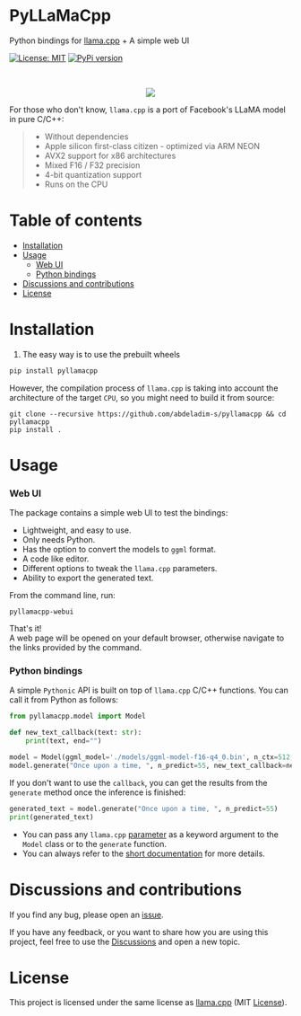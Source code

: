 # PyLLaMaCpp
Python bindings for [llama.cpp](https://github.com/ggerganov/whisper.cpp) + A simple web UI

[![License: MIT](https://img.shields.io/badge/license-MIT-blue.svg)](https://opensource.org/licenses/MIT)
[![PyPi version](https://badgen.net/pypi/v/pyllamacpp)](https://pypi.org/project/pyllamacpp/)

[//]: # ([![Wheels]&#40;https://github.com/abdeladim-s/pyllamacpp/actions/workflows/wheels.yml/badge.svg?branch=main&event=push&#41;]&#40;https://github.com/abdeladim-s/pyllamacpp/actions/workflows/wheels.yml&#41;)

[//]: # ([![Wheels-windows-mac]&#40;https://github.com/abdeladim-s/pyllamacpp/actions/workflows/wheels-windows_mac.yml/badge.svg&#41;]&#40;https://github.com/abdeladim-s/pyllamacpp/actions/workflows/wheels-windows_mac.yml&#41;)

<br/>
<p align="center">
  <img src="https://github.com/abdeladim-s/pyllamacpp/blob/main/docs/demo.gif?raw=true">
</p>


For those who don't know, `llama.cpp` is a port of Facebook's LLaMA model in pure C/C++:

<blockquote>

- Without dependencies
- Apple silicon first-class citizen - optimized via ARM NEON
- AVX2 support for x86 architectures
- Mixed F16 / F32 precision
- 4-bit quantization support
- Runs on the CPU

</blockquote>

# Table of contents
<!-- TOC -->
* [Installation](#installation)
* [Usage](#usage)
    * [Web UI](#web-ui)
    * [Python bindings](#python-bindings)
* [Discussions and contributions](#discussions-and-contributions)
* [License](#license)
<!-- TOC -->

# Installation
1. The easy way is to use the prebuilt wheels
```bash
pip install pyllamacpp
```

However, the compilation process of `llama.cpp` is taking into account the architecture of the target `CPU`, 
so you might need to build it from source:

```shell
git clone --recursive https://github.com/abdeladim-s/pyllamacpp && cd pyllamacpp
pip install .
```

# Usage

### Web UI
The package contains a simple web UI to test the bindings:

- Lightweight, and easy to use.
- Only needs Python.
- Has the option to convert the models to `ggml` format.
- A code like editor.
- Different options to tweak the `llama.cpp` parameters.
- Ability to export the generated text.

From the command line, run:
```shell
pyllamacpp-webui
```

That's it!<br>
A web page will be opened on your default browser, otherwise navigate to the links provided by the command.


### Python bindings

A simple `Pythonic` API is built on top of `llama.cpp` C/C++ functions. You can call it from Python as follows:

```python
from pyllamacpp.model import Model

def new_text_callback(text: str):
    print(text, end="")

model = Model(ggml_model='./models/ggml-model-f16-q4_0.bin', n_ctx=512, n_threads=8)
model.generate("Once upon a time, ", n_predict=55, new_text_callback=new_text_callback)
```
If you don't want to use the `callback`, you can get the results from the `generate` method once the inference is finished:

```python
generated_text = model.generate("Once upon a time, ", n_predict=55)
print(generated_text)
```
* You can pass any `llama.cpp` [parameter](https://abdeladim-s.github.io/pyllamacpp/#pyllamacpp.constants.PARAMS_SCHEMA) as a keyword argument to the `Model` class or to the `generate` function.
* You can always refer to the [short documentation](https://abdeladim-s.github.io/pyllamacpp/) for more details.

# Discussions and contributions
If you find any bug, please open an [issue](https://github.com/abdeladim-s/pyllamacpp/issues).

If you have any feedback, or you want to share how you are using this project, feel free to use the [Discussions](https://github.com/abdeladim-s/pyllamacpp/discussions) and open a new topic.

# License

This project is licensed under the same license as [llama.cpp](https://github.com/ggerganov/whisper.cpp/blob/master/LICENSE) (MIT  [License](./LICENSE)).

